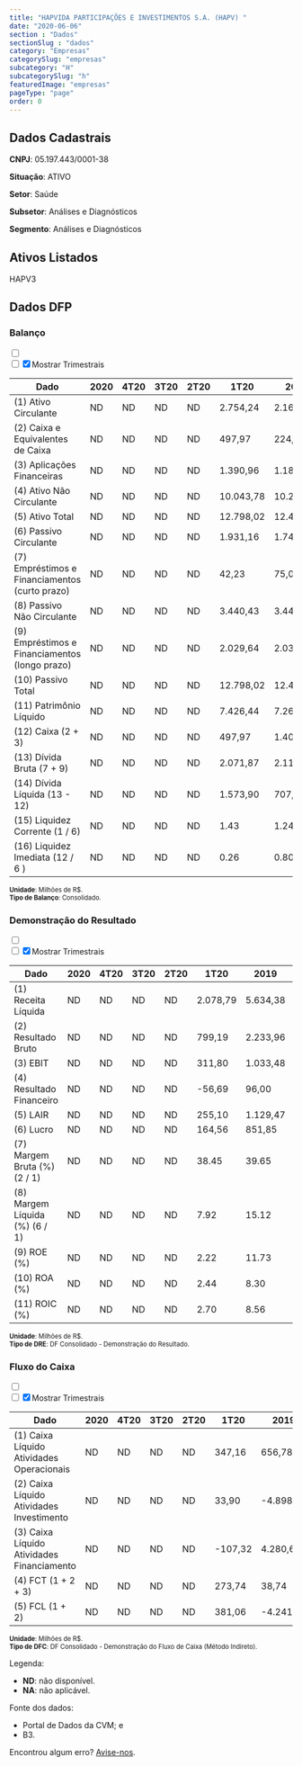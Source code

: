 ```yaml
---  
title: "HAPVIDA PARTICIPAÇÕES E INVESTIMENTOS S.A. (HAPV) "  
date: "2020-06-06"  
section : "Dados"  
sectionSlug : "dados"  
category: "Empresas"  
categorySlug: "empresas"  
subcategory: "H"  
subcategorySlug: "h"  
featuredImage: "empresas"  
pageType: "page"  
order: 0  
---
```



## Dados Cadastrais


**CNPJ**: 05.197.443/0001-38

**Situação**: ATIVO

**Setor**: Saúde

**Subsetor**: Análises e Diagnósticos

**Segmento**: Análises e Diagnósticos


## Ativos Listados


HAPV3 


## Dados DFP

### Balanço
  
<input type='checkbox' class='toggleCommand' id='toggleBalanco' name='toggleBalanco'>  
<div class='filter-group-balanco'>  
<div class='check_button_balanco'>  
<label for='toggleBalanco'>  
<input type='checkbox' data-filter-col='trimBalanco'><input type='checkbox' data-filter-col='trimBalanco' checked><span>Mostrar Trimestrais</span>  
</label>  
</div>  
</div>  
<div class='overflow balancoTableWrapper'>  
<table class='balancoTable'>  
<thead>  
<tr>  
<th class='dataHeader fixedLeftColumn'>Dado</th>  
<th>2020</th>  
<th class='trimHeader' data-col='trimBalanco'>4T20</th>  
<th class='trimHeader' data-col='trimBalanco'>3T20</th>  
<th class='trimHeader' data-col='trimBalanco'>2T20</th>  
<th class='trimHeader' data-col='trimBalanco'>1T20</th>  
<th>2019</th>  
<th class='trimHeader' data-col='trimBalanco'>4T19</th>  
<th class='trimHeader' data-col='trimBalanco'>3T19</th>  
<th class='trimHeader' data-col='trimBalanco'>2T19</th>  
<th class='trimHeader' data-col='trimBalanco'>1T19</th>  
<th>2018</th>  
<th class='trimHeader' data-col='trimBalanco'>4T18</th>  
<th class='trimHeader' data-col='trimBalanco'>3T18</th>  
<th class='trimHeader' data-col='trimBalanco'>2T18</th>  
<th class='trimHeader' data-col='trimBalanco'>1T18</th>  
<th>2017</th>  
<th class='trimHeader' data-col='trimBalanco'>4T17</th>  
<th class='trimHeader' data-col='trimBalanco'>3T17</th>  
<th class='trimHeader' data-col='trimBalanco'>2T17</th>  
<th class='trimHeader' data-col='trimBalanco'>1T17</th>  
</tr>  
</thead>  
<tbody>  
<tr class='trContaAtivo'>  
<td class='leftAlignCell rowDescription fixedLeftColumn'>(1) Ativo Circulante</td>  
<td>ND</td>  
<td data-col='trimBalanco' class='trimData'>ND</td>  
<td data-col='trimBalanco' class='trimData'>ND</td>  
<td data-col='trimBalanco' class='trimData'>ND</td>  
<td data-col='trimBalanco' class='trimData'>2.754,24</td>  
<td>2.161,30</td>  
<td data-col='trimBalanco' class='trimData'>2.161,30</td>  
<td data-col='trimBalanco' class='trimData'>1.934,21</td>  
<td data-col='trimBalanco' class='trimData'>1.926,26</td>  
<td data-col='trimBalanco' class='trimData'>1.227,31</td>  
<td>1.275,95</td>  
<td data-col='trimBalanco' class='trimData'>1.275,95</td>  
<td data-col='trimBalanco' class='trimData'>1.385,73</td>  
<td data-col='trimBalanco' class='trimData'>1.412,88</td>  
<td data-col='trimBalanco' class='trimData'>1.493,48</td>  
<td>1.238,98</td>  
<td data-col='trimBalanco' class='trimData'>1.238,98</td>  
<td data-col='trimBalanco' class='trimData'>1.517,78</td>  
<td data-col='trimBalanco' class='trimData'>1.517,78</td>  
<td data-col='trimBalanco' class='trimData'>1.517,78</td>  
</tr>  
<tr class='trContaAtivo'>  
<td class='leftAlignCell rowDescription fixedLeftColumn'>(2) Caixa e Equivalentes de Caixa</td>  
<td>ND</td>  
<td data-col='trimBalanco' class='trimData'>ND</td>  
<td data-col='trimBalanco' class='trimData'>ND</td>  
<td data-col='trimBalanco' class='trimData'>ND</td>  
<td data-col='trimBalanco' class='trimData'>497,97</td>  
<td>224,23</td>  
<td data-col='trimBalanco' class='trimData'>224,23</td>  
<td data-col='trimBalanco' class='trimData'>169,62</td>  
<td data-col='trimBalanco' class='trimData'>142,95</td>  
<td data-col='trimBalanco' class='trimData'>143,03</td>  
<td>185,48</td>  
<td data-col='trimBalanco' class='trimData'>185,48</td>  
<td data-col='trimBalanco' class='trimData'>89,15</td>  
<td data-col='trimBalanco' class='trimData'>113,05</td>  
<td data-col='trimBalanco' class='trimData'>347,75</td>  
<td>104,21</td>  
<td data-col='trimBalanco' class='trimData'>104,21</td>  
<td data-col='trimBalanco' class='trimData'>104,21</td>  
<td data-col='trimBalanco' class='trimData'>104,21</td>  
<td data-col='trimBalanco' class='trimData'>104,21</td>  
</tr>  
<tr class='trContaAtivo'>  
<td class='leftAlignCell rowDescription fixedLeftColumn'>(3) Aplicações Financeiras</td>  
<td>ND</td>  
<td data-col='trimBalanco' class='trimData'>ND</td>  
<td data-col='trimBalanco' class='trimData'>ND</td>  
<td data-col='trimBalanco' class='trimData'>ND</td>  
<td data-col='trimBalanco' class='trimData'>1.390,96</td>  
<td>1.180,42</td>  
<td data-col='trimBalanco' class='trimData'>1.180,42</td>  
<td data-col='trimBalanco' class='trimData'>1.151,59</td>  
<td data-col='trimBalanco' class='trimData'>1.093,97</td>  
<td data-col='trimBalanco' class='trimData'>639,82</td>  
<td>702,36</td>  
<td data-col='trimBalanco' class='trimData'>702,36</td>  
<td data-col='trimBalanco' class='trimData'>619,96</td>  
<td data-col='trimBalanco' class='trimData'>671,93</td>  
<td data-col='trimBalanco' class='trimData'>572,82</td>  
<td>802,81</td>  
<td data-col='trimBalanco' class='trimData'>802,81</td>  
<td data-col='trimBalanco' class='trimData'>802,81</td>  
<td data-col='trimBalanco' class='trimData'>802,81</td>  
<td data-col='trimBalanco' class='trimData'>802,81</td>  
</tr>  
<tr class='trContaAtivo'>  
<td class='leftAlignCell rowDescription fixedLeftColumn'>(4) Ativo Não Circulante</td>  
<td>ND</td>  
<td data-col='trimBalanco' class='trimData'>ND</td>  
<td data-col='trimBalanco' class='trimData'>ND</td>  
<td data-col='trimBalanco' class='trimData'>ND</td>  
<td data-col='trimBalanco' class='trimData'>10.043,78</td>  
<td>10.292,38</td>  
<td data-col='trimBalanco' class='trimData'>10.292,38</td>  
<td data-col='trimBalanco' class='trimData'>8.961,89</td>  
<td data-col='trimBalanco' class='trimData'>4.161,68</td>  
<td data-col='trimBalanco' class='trimData'>4.751,44</td>  
<td>3.600,72</td>  
<td data-col='trimBalanco' class='trimData'>3.600,72</td>  
<td data-col='trimBalanco' class='trimData'>3.539,48</td>  
<td data-col='trimBalanco' class='trimData'>3.620,38</td>  
<td data-col='trimBalanco' class='trimData'>1.200,58</td>  
<td>1.097,17</td>  
<td data-col='trimBalanco' class='trimData'>1.097,17</td>  
<td data-col='trimBalanco' class='trimData'>1.097,17</td>  
<td data-col='trimBalanco' class='trimData'>1.097,17</td>  
<td data-col='trimBalanco' class='trimData'>1.097,17</td>  
</tr>  
<tr class='trContaAtivo'>  
<td class='leftAlignCell rowDescription fixedLeftColumn'>(5) Ativo Total</td>  
<td>ND</td>  
<td data-col='trimBalanco' class='trimData'>ND</td>  
<td data-col='trimBalanco' class='trimData'>ND</td>  
<td data-col='trimBalanco' class='trimData'>ND</td>  
<td data-col='trimBalanco' class='trimData'>12.798,02</td>  
<td>12.453,69</td>  
<td data-col='trimBalanco' class='trimData'>12.453,69</td>  
<td data-col='trimBalanco' class='trimData'>10.896,09</td>  
<td data-col='trimBalanco' class='trimData'>6.087,94</td>  
<td data-col='trimBalanco' class='trimData'>5.978,75</td>  
<td>4.876,67</td>  
<td data-col='trimBalanco' class='trimData'>4.876,67</td>  
<td data-col='trimBalanco' class='trimData'>4.925,21</td>  
<td data-col='trimBalanco' class='trimData'>5.033,26</td>  
<td data-col='trimBalanco' class='trimData'>2.694,05</td>  
<td>2.336,15</td>  
<td data-col='trimBalanco' class='trimData'>2.336,15</td>  
<td data-col='trimBalanco' class='trimData'>2.614,95</td>  
<td data-col='trimBalanco' class='trimData'>2.614,95</td>  
<td data-col='trimBalanco' class='trimData'>2.614,95</td>  
</tr>  
<tr class='trContaPassivo'>  
<td class='leftAlignCell rowDescription fixedLeftColumn'>(6) Passivo Circulante</td>  
<td>ND</td>  
<td data-col='trimBalanco' class='trimData'>ND</td>  
<td data-col='trimBalanco' class='trimData'>ND</td>  
<td data-col='trimBalanco' class='trimData'>ND</td>  
<td data-col='trimBalanco' class='trimData'>1.931,16</td>  
<td>1.745,42</td>  
<td data-col='trimBalanco' class='trimData'>1.745,42</td>  
<td data-col='trimBalanco' class='trimData'>1.039,20</td>  
<td data-col='trimBalanco' class='trimData'>1.024,58</td>  
<td data-col='trimBalanco' class='trimData'>1.088,83</td>  
<td>987,50</td>  
<td data-col='trimBalanco' class='trimData'>987,50</td>  
<td data-col='trimBalanco' class='trimData'>1.050,11</td>  
<td data-col='trimBalanco' class='trimData'>1.359,95</td>  
<td data-col='trimBalanco' class='trimData'>1.695,14</td>  
<td>1.540,00</td>  
<td data-col='trimBalanco' class='trimData'>1.540,00</td>  
<td data-col='trimBalanco' class='trimData'>1.818,79</td>  
<td data-col='trimBalanco' class='trimData'>1.818,79</td>  
<td data-col='trimBalanco' class='trimData'>1.818,79</td>  
</tr>  
<tr class='trContaPassivo'>  
<td class='leftAlignCell rowDescription fixedLeftColumn'>(7) Empréstimos e Financiamentos (curto prazo)</td>  
<td>ND</td>  
<td data-col='trimBalanco' class='trimData'>ND</td>  
<td data-col='trimBalanco' class='trimData'>ND</td>  
<td data-col='trimBalanco' class='trimData'>ND</td>  
<td data-col='trimBalanco' class='trimData'>42,23</td>  
<td>75,04</td>  
<td data-col='trimBalanco' class='trimData'>75,04</td>  
<td data-col='trimBalanco' class='trimData'>21,01</td>  
<td data-col='trimBalanco' class='trimData'>0,00</td>  
<td data-col='trimBalanco' class='trimData'>0,00</td>  
<td>0,00</td>  
<td data-col='trimBalanco' class='trimData'>0,00</td>  
<td data-col='trimBalanco' class='trimData'>4,11</td>  
<td data-col='trimBalanco' class='trimData'>6,10</td>  
<td data-col='trimBalanco' class='trimData'>0,00</td>  
<td>0,00</td>  
<td data-col='trimBalanco' class='trimData'>0,00</td>  
<td data-col='trimBalanco' class='trimData'>0,00</td>  
<td data-col='trimBalanco' class='trimData'>0,00</td>  
<td data-col='trimBalanco' class='trimData'>0,00</td>  
</tr>  
<tr class='trContaPassivo'>  
<td class='leftAlignCell rowDescription fixedLeftColumn'>(8) Passivo Não Circulante</td>  
<td>ND</td>  
<td data-col='trimBalanco' class='trimData'>ND</td>  
<td data-col='trimBalanco' class='trimData'>ND</td>  
<td data-col='trimBalanco' class='trimData'>ND</td>  
<td data-col='trimBalanco' class='trimData'>3.440,43</td>  
<td>3.446,38</td>  
<td data-col='trimBalanco' class='trimData'>3.446,38</td>  
<td data-col='trimBalanco' class='trimData'>3.149,36</td>  
<td data-col='trimBalanco' class='trimData'>1.134,18</td>  
<td data-col='trimBalanco' class='trimData'>1.069,67</td>  
<td>283,32</td>  
<td data-col='trimBalanco' class='trimData'>283,32</td>  
<td data-col='trimBalanco' class='trimData'>319,25</td>  
<td data-col='trimBalanco' class='trimData'>307,89</td>  
<td data-col='trimBalanco' class='trimData'>313,25</td>  
<td>324,15</td>  
<td data-col='trimBalanco' class='trimData'>324,15</td>  
<td data-col='trimBalanco' class='trimData'>324,15</td>  
<td data-col='trimBalanco' class='trimData'>324,15</td>  
<td data-col='trimBalanco' class='trimData'>324,15</td>  
</tr>  
<tr class='trContaPassivo'>  
<td class='leftAlignCell rowDescription fixedLeftColumn'>(9) Empréstimos e Financiamentos (longo prazo)</td>  
<td>ND</td>  
<td data-col='trimBalanco' class='trimData'>ND</td>  
<td data-col='trimBalanco' class='trimData'>ND</td>  
<td data-col='trimBalanco' class='trimData'>ND</td>  
<td data-col='trimBalanco' class='trimData'>2.029,64</td>  
<td>2.036,95</td>  
<td data-col='trimBalanco' class='trimData'>2.036,95</td>  
<td data-col='trimBalanco' class='trimData'>1.996,74</td>  
<td data-col='trimBalanco' class='trimData'>0,00</td>  
<td data-col='trimBalanco' class='trimData'>0,00</td>  
<td>0,00</td>  
<td data-col='trimBalanco' class='trimData'>0,00</td>  
<td data-col='trimBalanco' class='trimData'>0,00</td>  
<td data-col='trimBalanco' class='trimData'>0,00</td>  
<td data-col='trimBalanco' class='trimData'>0,00</td>  
<td>0,00</td>  
<td data-col='trimBalanco' class='trimData'>0,00</td>  
<td data-col='trimBalanco' class='trimData'>0,00</td>  
<td data-col='trimBalanco' class='trimData'>0,00</td>  
<td data-col='trimBalanco' class='trimData'>0,00</td>  
</tr>  
<tr class='trContaPassivo'>  
<td class='leftAlignCell rowDescription fixedLeftColumn'>(10) Passivo Total</td>  
<td>ND</td>  
<td data-col='trimBalanco' class='trimData'>ND</td>  
<td data-col='trimBalanco' class='trimData'>ND</td>  
<td data-col='trimBalanco' class='trimData'>ND</td>  
<td data-col='trimBalanco' class='trimData'>12.798,02</td>  
<td>12.453,69</td>  
<td data-col='trimBalanco' class='trimData'>12.453,69</td>  
<td data-col='trimBalanco' class='trimData'>10.896,09</td>  
<td data-col='trimBalanco' class='trimData'>6.087,94</td>  
<td data-col='trimBalanco' class='trimData'>5.978,75</td>  
<td>4.876,67</td>  
<td data-col='trimBalanco' class='trimData'>4.876,67</td>  
<td data-col='trimBalanco' class='trimData'>4.925,21</td>  
<td data-col='trimBalanco' class='trimData'>5.033,26</td>  
<td data-col='trimBalanco' class='trimData'>2.694,05</td>  
<td>2.336,15</td>  
<td data-col='trimBalanco' class='trimData'>2.336,15</td>  
<td data-col='trimBalanco' class='trimData'>2.614,95</td>  
<td data-col='trimBalanco' class='trimData'>2.614,95</td>  
<td data-col='trimBalanco' class='trimData'>2.614,95</td>  
</tr>  
<tr class='trContaPassivo'>  
<td class='leftAlignCell rowDescription fixedLeftColumn'>(11) Patrimônio Líquido</td>  
<td>ND</td>  
<td data-col='trimBalanco' class='trimData'>ND</td>  
<td data-col='trimBalanco' class='trimData'>ND</td>  
<td data-col='trimBalanco' class='trimData'>ND</td>  
<td data-col='trimBalanco' class='trimData'>7.426,44</td>  
<td>7.261,89</td>  
<td data-col='trimBalanco' class='trimData'>7.261,89</td>  
<td data-col='trimBalanco' class='trimData'>6.707,53</td>  
<td data-col='trimBalanco' class='trimData'>3.929,18</td>  
<td data-col='trimBalanco' class='trimData'>3.820,25</td>  
<td>3.605,86</td>  
<td data-col='trimBalanco' class='trimData'>3.605,86</td>  
<td data-col='trimBalanco' class='trimData'>3.555,85</td>  
<td data-col='trimBalanco' class='trimData'>3.365,42</td>  
<td data-col='trimBalanco' class='trimData'>685,65</td>  
<td>472,00</td>  
<td data-col='trimBalanco' class='trimData'>472,00</td>  
<td data-col='trimBalanco' class='trimData'>472,00</td>  
<td data-col='trimBalanco' class='trimData'>472,00</td>  
<td data-col='trimBalanco' class='trimData'>472,00</td>  
</tr>  
<tr>  
<td class='leftAlignCell rowDescription fixedLeftColumn'>(12) Caixa (2 + 3)</td>  
<td>ND</td>  
<td data-col='trimBalanco' class='trimData'>ND</td>  
<td data-col='trimBalanco' class='trimData'>ND</td>  
<td data-col='trimBalanco' class='trimData'>ND</td>  
<td class='positiveNumber trimData' data-col='trimBalanco'>497,97</td>  
<td class='positiveNumber'>1.404,65</td>  
<td class='positiveNumber trimData' data-col='trimBalanco'>224,23</td>  
<td class='positiveNumber trimData' data-col='trimBalanco'>169,62</td>  
<td class='positiveNumber trimData' data-col='trimBalanco'>142,95</td>  
<td class='positiveNumber trimData' data-col='trimBalanco'>143,03</td>  
<td class='positiveNumber'>887,85</td>  
<td class='positiveNumber trimData' data-col='trimBalanco'>185,48</td>  
<td class='positiveNumber trimData' data-col='trimBalanco'>89,15</td>  
<td class='positiveNumber trimData' data-col='trimBalanco'>113,05</td>  
<td class='positiveNumber trimData' data-col='trimBalanco'>347,75</td>  
<td class='positiveNumber'>907,02</td>  
<td class='positiveNumber trimData' data-col='trimBalanco'>104,21</td>  
<td class='positiveNumber trimData' data-col='trimBalanco'>104,21</td>  
<td class='positiveNumber trimData' data-col='trimBalanco'>104,21</td>  
<td class='positiveNumber trimData' data-col='trimBalanco'>104,21</td>  
</tr>  
<tr class='trDividaBruta'>  
<td class='leftAlignCell rowDescription fixedLeftColumn'>(13) Dívida Bruta (7 + 9)</td>  
<td>ND</td>  
<td data-col='trimBalanco' class='trimData'>ND</td>  
<td data-col='trimBalanco' class='trimData'>ND</td>  
<td data-col='trimBalanco' class='trimData'>ND</td>  
<td class='negativeNumber trimData' data-col='trimBalanco'>2.071,87</td>  
<td class='negativeNumber'>2.111,99</td>  
<td class='negativeNumber trimData' data-col='trimBalanco'>2.111,99</td>  
<td class='negativeNumber trimData' data-col='trimBalanco'>2.017,75</td>  
<td class='positiveNumber trimData' data-col='trimBalanco'>0,00</td>  
<td class='positiveNumber trimData' data-col='trimBalanco'>0,00</td>  
<td class='positiveNumber'>0,00</td>  
<td class='positiveNumber trimData' data-col='trimBalanco'>0,00</td>  
<td class='negativeNumber trimData' data-col='trimBalanco'>4,11</td>  
<td class='negativeNumber trimData' data-col='trimBalanco'>6,10</td>  
<td class='positiveNumber trimData' data-col='trimBalanco'>0,00</td>  
<td class='positiveNumber'>0,00</td>  
<td class='positiveNumber trimData' data-col='trimBalanco'>0,00</td>  
<td class='positiveNumber trimData' data-col='trimBalanco'>0,00</td>  
<td class='positiveNumber trimData' data-col='trimBalanco'>0,00</td>  
<td class='positiveNumber trimData' data-col='trimBalanco'>0,00</td>  
</tr>  
<tr>  
<td class='leftAlignCell rowDescription fixedLeftColumn'>(14) Dívida Líquida  (13 - 12)</td>  
<td>ND</td>  
<td data-col='trimBalanco' class='trimData'>ND</td>  
<td data-col='trimBalanco' class='trimData'>ND</td>  
<td data-col='trimBalanco' class='trimData'>ND</td>  
<td class='negativeNumber trimData' data-col='trimBalanco'>1.573,90</td>  
<td class='negativeNumber'>707,35</td>  
<td class='negativeNumber trimData' data-col='trimBalanco'>1.887,76</td>  
<td class='negativeNumber trimData' data-col='trimBalanco'>1.848,13</td>  
<td class='positiveNumber trimData' data-col='trimBalanco'>-142,95</td>  
<td class='positiveNumber trimData' data-col='trimBalanco'>-143,03</td>  
<td class='positiveNumber'>-887,85</td>  
<td class='positiveNumber trimData' data-col='trimBalanco'>-185,48</td>  
<td class='positiveNumber trimData' data-col='trimBalanco'>-85,04</td>  
<td class='positiveNumber trimData' data-col='trimBalanco'>-106,95</td>  
<td class='positiveNumber trimData' data-col='trimBalanco'>-347,75</td>  
<td class='positiveNumber'>-907,02</td>  
<td class='positiveNumber trimData' data-col='trimBalanco'>-104,21</td>  
<td class='positiveNumber trimData' data-col='trimBalanco'>-104,21</td>  
<td class='positiveNumber trimData' data-col='trimBalanco'>-104,21</td>  
<td class='positiveNumber trimData' data-col='trimBalanco'>-104,21</td>  
</tr>  
<tr>  
<td class='leftAlignCell rowDescription fixedLeftColumn'>(15) Liquidez Corrente (1 / 6)</td>  
<td>ND</td>  
<td data-col='trimBalanco' class='trimData'>ND</td>  
<td data-col='trimBalanco' class='trimData'>ND</td>  
<td data-col='trimBalanco' class='trimData'>ND</td>  
<td data-col='trimBalanco' class='trimData'>1.43</td>  
<td>1.24</td>  
<td data-col='trimBalanco' class='trimData'>1.24</td>  
<td data-col='trimBalanco' class='trimData'>1.86</td>  
<td data-col='trimBalanco' class='trimData'>1.88</td>  
<td data-col='trimBalanco' class='trimData'>1.13</td>  
<td>1.29</td>  
<td data-col='trimBalanco' class='trimData'>1.29</td>  
<td data-col='trimBalanco' class='trimData'>1.32</td>  
<td data-col='trimBalanco' class='trimData'>1.04</td>  
<td data-col='trimBalanco' class='trimData'>0.88</td>  
<td>0.80</td>  
<td data-col='trimBalanco' class='trimData'>0.80</td>  
<td data-col='trimBalanco' class='trimData'>0.83</td>  
<td data-col='trimBalanco' class='trimData'>0.83</td>  
<td data-col='trimBalanco' class='trimData'>0.83</td>  
</tr>  
<tr>  
<td class='leftAlignCell rowDescription fixedLeftColumn'>(16) Liquidez Imediata  (12 / 6 )</td>  
<td>ND</td>  
<td data-col='trimBalanco' class='trimData'>ND</td>  
<td data-col='trimBalanco' class='trimData'>ND</td>  
<td data-col='trimBalanco' class='trimData'>ND</td>  
<td data-col='trimBalanco' class='trimData'>0.26</td>  
<td>0.80</td>  
<td data-col='trimBalanco' class='trimData'>0.13</td>  
<td data-col='trimBalanco' class='trimData'>0.16</td>  
<td data-col='trimBalanco' class='trimData'>0.14</td>  
<td data-col='trimBalanco' class='trimData'>0.13</td>  
<td>0.90</td>  
<td data-col='trimBalanco' class='trimData'>0.19</td>  
<td data-col='trimBalanco' class='trimData'>0.08</td>  
<td data-col='trimBalanco' class='trimData'>0.08</td>  
<td data-col='trimBalanco' class='trimData'>0.21</td>  
<td>0.59</td>  
<td data-col='trimBalanco' class='trimData'>0.07</td>  
<td data-col='trimBalanco' class='trimData'>0.06</td>  
<td data-col='trimBalanco' class='trimData'>0.06</td>  
<td data-col='trimBalanco' class='trimData'>0.06</td>  
</tr>  
</tbody>  
</table>  
</div>  
<p style='font-size:0.7rem; margin:0px;'><strong>Unidade</strong>: Milhões de R$.</p>  
<p style='font-size:0.7rem; margin:0px;'><strong>Tipo de Balanço</strong>: Consolidado.</p>


### Demonstração do Resultado
  
<input type='checkbox' class='toggleCommand' id='toggleDRE' name='toggleDRE'>  
<div class='filter-group-dre'>  
<div class='check_button_dre'>  
<label for='toggleDRE'>  
<input type='checkbox' data-filter-col='trimDRE'><input type='checkbox' data-filter-col='trimDRE' checked><span>Mostrar Trimestrais</span>  
</label>  
</div>  
</div>  
<div class='overflow balancoTableWrapper'>  
<table class='balancoTable'>  
<thead>  
<tr>  
<th class='dataHeader fixedLeftColumn'>Dado</th>  
<th>2020</th>  
<th class='trimHeader' data-col='trimDRE'>4T20</th>  
<th class='trimHeader' data-col='trimDRE'>3T20</th>  
<th class='trimHeader' data-col='trimDRE'>2T20</th>  
<th class='trimHeader' data-col='trimDRE'>1T20</th>  
<th>2019</th>  
<th class='trimHeader' data-col='trimDRE'>4T19</th>  
<th class='trimHeader' data-col='trimDRE'>3T19</th>  
<th class='trimHeader' data-col='trimDRE'>2T19</th>  
<th class='trimHeader' data-col='trimDRE'>1T19</th>  
<th>2018</th>  
<th class='trimHeader' data-col='trimDRE'>4T18</th>  
<th class='trimHeader' data-col='trimDRE'>3T18</th>  
<th class='trimHeader' data-col='trimDRE'>2T18</th>  
<th class='trimHeader' data-col='trimDRE'>1T18</th>  
<th>2017</th>  
<th class='trimHeader' data-col='trimDRE'>4T17</th>  
<th class='trimHeader' data-col='trimDRE'>3T17</th>  
<th class='trimHeader' data-col='trimDRE'>2T17</th>  
<th class='trimHeader' data-col='trimDRE'>1T17</th>  
<th>2016</th>  
<th class='trimHeader' data-col='trimDRE'>4T16</th>  
<th class='trimHeader' data-col='trimDRE'>3T16</th>  
<th class='trimHeader' data-col='trimDRE'>2T16</th>  
<th class='trimHeader' data-col='trimDRE'>1T16</th>  
</tr>  
</thead>  
<tbody>  
<tr class='trDRE'>  
<td class='leftAlignCell rowDescription fixedLeftColumn'>(1) Receita Líquida</td>  
<td>ND</td>  
<td data-col='trimDRE' class='trimData'>ND</td>  
<td data-col='trimDRE' class='trimData'>ND</td>  
<td data-col='trimDRE' class='trimData'>ND</td>  
<td data-col='trimDRE' class='trimData' >2.078,79</td>  
<td>5.634,38</td>  
<td data-col='trimDRE' class='trimData' >1.785,36</td>  
<td data-col='trimDRE' class='trimData' >1.315,77</td>  
<td data-col='trimDRE' class='trimData' >1.276,26</td>  
<td data-col='trimDRE' class='trimData' >1.257,00</td>  
<td>4.575,90</td>  
<td data-col='trimDRE' class='trimData' >1.211,34</td>  
<td data-col='trimDRE' class='trimData' >1.163,73</td>  
<td data-col='trimDRE' class='trimData' >1.110,95</td>  
<td data-col='trimDRE' class='trimData' >1.089,87</td>  
<td>3.847,98</td>  
<td data-col='trimDRE' class='trimData' >1.043,78</td>  
<td data-col='trimDRE' class='trimData' >989,69</td>  
<td data-col='trimDRE' class='trimData' >926,73</td>  
<td data-col='trimDRE' class='trimData' >887,77</td>  
<td>3.036,45</td>  
<td data-col='trimDRE' class='trimData' >3.036,45</td>  
<td data-col='trimDRE' class='trimData'>ND</td>  
<td data-col='trimDRE' class='trimData'>ND</td>  
<td data-col='trimDRE' class='trimData'>ND</td>  
</tr>  
<tr class='trDRE'>  
<td class='leftAlignCell rowDescription fixedLeftColumn'>(2) Resultado Bruto</td>  
<td>ND</td>  
<td data-col='trimDRE' class='trimData'>ND</td>  
<td data-col='trimDRE' class='trimData'>ND</td>  
<td data-col='trimDRE' class='trimData'>ND</td>  
<td data-col='trimDRE' class='trimData positiveNumberGreen' >799,19</td>  
<td class='positiveNumberGreen'>2.233,96</td>  
<td data-col='trimDRE' class='trimData positiveNumberGreen' >681,28</td>  
<td data-col='trimDRE' class='trimData positiveNumberGreen' >497,19</td>  
<td data-col='trimDRE' class='trimData positiveNumberGreen' >524,90</td>  
<td data-col='trimDRE' class='trimData positiveNumberGreen' >530,59</td>  
<td class='positiveNumberGreen'>1.821,24</td>  
<td data-col='trimDRE' class='trimData positiveNumberGreen' >467,16</td>  
<td data-col='trimDRE' class='trimData positiveNumberGreen' >435,25</td>  
<td data-col='trimDRE' class='trimData positiveNumberGreen' >426,95</td>  
<td data-col='trimDRE' class='trimData positiveNumberGreen' >491,88</td>  
<td class='positiveNumberGreen'>1.586,04</td>  
<td data-col='trimDRE' class='trimData positiveNumberGreen' >433,94</td>  
<td data-col='trimDRE' class='trimData positiveNumberGreen' >398,04</td>  
<td data-col='trimDRE' class='trimData positiveNumberGreen' >372,00</td>  
<td data-col='trimDRE' class='trimData positiveNumberGreen' >382,06</td>  
<td class='positiveNumberGreen'>1.173,22</td>  
<td data-col='trimDRE' class='trimData positiveNumberGreen' >1.173,22</td>  
<td data-col='trimDRE' class='trimData'>ND</td>  
<td data-col='trimDRE' class='trimData'>ND</td>  
<td data-col='trimDRE' class='trimData'>ND</td>  
</tr>  
<tr class='trDRE'>  
<td class='leftAlignCell rowDescription fixedLeftColumn'>(3) EBIT</td>  
<td>ND</td>  
<td data-col='trimDRE' class='trimData'>ND</td>  
<td data-col='trimDRE' class='trimData'>ND</td>  
<td data-col='trimDRE' class='trimData'>ND</td>  
<td data-col='trimDRE' class='trimData positiveNumberGreen' >311,80</td>  
<td class='positiveNumberGreen'>1.033,48</td>  
<td data-col='trimDRE' class='trimData positiveNumberGreen' >265,04</td>  
<td data-col='trimDRE' class='trimData positiveNumberGreen' >231,71</td>  
<td data-col='trimDRE' class='trimData positiveNumberGreen' >264,70</td>  
<td data-col='trimDRE' class='trimData positiveNumberGreen' >272,03</td>  
<td class='positiveNumberGreen'>870,51</td>  
<td data-col='trimDRE' class='trimData positiveNumberGreen' >219,20</td>  
<td data-col='trimDRE' class='trimData positiveNumberGreen' >179,10</td>  
<td data-col='trimDRE' class='trimData positiveNumberGreen' >198,73</td>  
<td data-col='trimDRE' class='trimData positiveNumberGreen' >273,49</td>  
<td class='positiveNumberGreen'>783,45</td>  
<td data-col='trimDRE' class='trimData positiveNumberGreen' >220,31</td>  
<td data-col='trimDRE' class='trimData positiveNumberGreen' >179,73</td>  
<td data-col='trimDRE' class='trimData positiveNumberGreen' >191,97</td>  
<td data-col='trimDRE' class='trimData positiveNumberGreen' >191,45</td>  
<td class='positiveNumberGreen'>469,88</td>  
<td data-col='trimDRE' class='trimData positiveNumberGreen' >469,88</td>  
<td data-col='trimDRE' class='trimData'>ND</td>  
<td data-col='trimDRE' class='trimData'>ND</td>  
<td data-col='trimDRE' class='trimData'>ND</td>  
</tr>  
<tr class='trDRE'>  
<td class='leftAlignCell rowDescription fixedLeftColumn'>(4) Resultado Financeiro</td>  
<td>ND</td>  
<td data-col='trimDRE' class='trimData'>ND</td>  
<td data-col='trimDRE' class='trimData'>ND</td>  
<td data-col='trimDRE' class='trimData'>ND</td>  
<td data-col='trimDRE' class='trimData negativeNumber' >-56,69</td>  
<td class='positiveNumberGreen'>96,00</td>  
<td data-col='trimDRE' class='trimData negativeNumber' >-30,27</td>  
<td data-col='trimDRE' class='trimData positiveNumberGreen' >50,57</td>  
<td data-col='trimDRE' class='trimData positiveNumberGreen' >40,62</td>  
<td data-col='trimDRE' class='trimData positiveNumberGreen' >35,07</td>  
<td class='positiveNumberGreen'>171,82</td>  
<td data-col='trimDRE' class='trimData positiveNumberGreen' >53,73</td>  
<td data-col='trimDRE' class='trimData positiveNumberGreen' >59,07</td>  
<td data-col='trimDRE' class='trimData positiveNumberGreen' >37,26</td>  
<td data-col='trimDRE' class='trimData positiveNumberGreen' >21,77</td>  
<td class='positiveNumberGreen'>111,54</td>  
<td data-col='trimDRE' class='trimData positiveNumberGreen' >23,78</td>  
<td data-col='trimDRE' class='trimData positiveNumberGreen' >25,00</td>  
<td data-col='trimDRE' class='trimData positiveNumberGreen' >29,81</td>  
<td data-col='trimDRE' class='trimData positiveNumberGreen' >32,95</td>  
<td class='positiveNumberGreen'>115,54</td>  
<td data-col='trimDRE' class='trimData positiveNumberGreen' >115,54</td>  
<td data-col='trimDRE' class='trimData'>ND</td>  
<td data-col='trimDRE' class='trimData'>ND</td>  
<td data-col='trimDRE' class='trimData'>ND</td>  
</tr>  
<tr class='trDRE'>  
<td class='leftAlignCell rowDescription fixedLeftColumn'>(5) LAIR</td>  
<td>ND</td>  
<td data-col='trimDRE' class='trimData'>ND</td>  
<td data-col='trimDRE' class='trimData'>ND</td>  
<td data-col='trimDRE' class='trimData'>ND</td>  
<td data-col='trimDRE' class='trimData positiveNumberGreen' >255,10</td>  
<td class='positiveNumberGreen'>1.129,47</td>  
<td data-col='trimDRE' class='trimData positiveNumberGreen' >234,77</td>  
<td data-col='trimDRE' class='trimData positiveNumberGreen' >282,28</td>  
<td data-col='trimDRE' class='trimData positiveNumberGreen' >305,32</td>  
<td data-col='trimDRE' class='trimData positiveNumberGreen' >307,10</td>  
<td class='positiveNumberGreen'>1.042,34</td>  
<td data-col='trimDRE' class='trimData positiveNumberGreen' >272,93</td>  
<td data-col='trimDRE' class='trimData positiveNumberGreen' >238,16</td>  
<td data-col='trimDRE' class='trimData positiveNumberGreen' >235,99</td>  
<td data-col='trimDRE' class='trimData positiveNumberGreen' >295,26</td>  
<td class='positiveNumberGreen'>895,00</td>  
<td data-col='trimDRE' class='trimData positiveNumberGreen' >244,09</td>  
<td data-col='trimDRE' class='trimData positiveNumberGreen' >204,73</td>  
<td data-col='trimDRE' class='trimData positiveNumberGreen' >221,77</td>  
<td data-col='trimDRE' class='trimData positiveNumberGreen' >224,40</td>  
<td class='positiveNumberGreen'>585,42</td>  
<td data-col='trimDRE' class='trimData positiveNumberGreen' >585,42</td>  
<td data-col='trimDRE' class='trimData'>ND</td>  
<td data-col='trimDRE' class='trimData'>ND</td>  
<td data-col='trimDRE' class='trimData'>ND</td>  
</tr>  
<tr class='trDRE'>  
<td class='leftAlignCell rowDescription fixedLeftColumn'>(6) Lucro</td>  
<td>ND</td>  
<td data-col='trimDRE' class='trimData'>ND</td>  
<td data-col='trimDRE' class='trimData'>ND</td>  
<td data-col='trimDRE' class='trimData'>ND</td>  
<td data-col='trimDRE' class='trimData positiveNumberGreen' >164,56</td>  
<td class='positiveNumberGreen'>851,85</td>  
<td data-col='trimDRE' class='trimData positiveNumberGreen' >210,61</td>  
<td data-col='trimDRE' class='trimData positiveNumberGreen' >212,44</td>  
<td data-col='trimDRE' class='trimData positiveNumberGreen' >223,41</td>  
<td data-col='trimDRE' class='trimData positiveNumberGreen' >205,39</td>  
<td class='positiveNumberGreen'>788,33</td>  
<td data-col='trimDRE' class='trimData positiveNumberGreen' >234,05</td>  
<td data-col='trimDRE' class='trimData positiveNumberGreen' >190,18</td>  
<td data-col='trimDRE' class='trimData positiveNumberGreen' >150,03</td>  
<td data-col='trimDRE' class='trimData positiveNumberGreen' >214,07</td>  
<td class='positiveNumberGreen'>650,60</td>  
<td data-col='trimDRE' class='trimData positiveNumberGreen' >173,23</td>  
<td data-col='trimDRE' class='trimData positiveNumberGreen' >155,29</td>  
<td data-col='trimDRE' class='trimData positiveNumberGreen' >162,26</td>  
<td data-col='trimDRE' class='trimData positiveNumberGreen' >159,82</td>  
<td class='positiveNumberGreen'>456,49</td>  
<td data-col='trimDRE' class='trimData positiveNumberGreen' >456,49</td>  
<td data-col='trimDRE' class='trimData'>ND</td>  
<td data-col='trimDRE' class='trimData'>ND</td>  
<td data-col='trimDRE' class='trimData'>ND</td>  
</tr>  
<tr class='trDREMargem'>  
<td class='leftAlignCell rowDescription fixedLeftColumn'>(7) Margem Bruta (%) (2 / 1)</td>  
<td>ND</td>  
<td data-col='trimDRE' class='trimData'>ND</td>  
<td data-col='trimDRE' class='trimData'>ND</td>  
<td data-col='trimDRE' class='trimData'>ND</td>  
<td data-col='trimDRE' class='trimData'>38.45</td>  
<td>39.65</td>  
<td data-col='trimDRE' class='trimData'>38.16</td>  
<td data-col='trimDRE' class='trimData'>37.79</td>  
<td data-col='trimDRE' class='trimData'>41.13</td>  
<td data-col='trimDRE' class='trimData'>42.21</td>  
<td>39.80</td>  
<td data-col='trimDRE' class='trimData'>38.57</td>  
<td data-col='trimDRE' class='trimData'>37.40</td>  
<td data-col='trimDRE' class='trimData'>38.43</td>  
<td data-col='trimDRE' class='trimData'>45.13</td>  
<td>41.22</td>  
<td data-col='trimDRE' class='trimData'>41.57</td>  
<td data-col='trimDRE' class='trimData'>40.22</td>  
<td data-col='trimDRE' class='trimData'>40.14</td>  
<td data-col='trimDRE' class='trimData'>43.04</td>  
<td>38.64</td>  
<td data-col='trimDRE' class='trimData'>38.64</td>  
<td data-col='trimDRE' class='trimData'>ND</td>  
<td data-col='trimDRE' class='trimData'>ND</td>  
<td data-col='trimDRE' class='trimData'>ND</td>  
</tr>  
<tr class='trDREMargem'>  
<td class='leftAlignCell rowDescription fixedLeftColumn'>(8) Margem Líquida (%) (6 / 1)</td>  
<td>ND</td>  
<td data-col='trimDRE' class='trimData'>ND</td>  
<td data-col='trimDRE' class='trimData'>ND</td>  
<td data-col='trimDRE' class='trimData'>ND</td>  
<td data-col='trimDRE' class='trimData'>7.92</td>  
<td>15.12</td>  
<td data-col='trimDRE' class='trimData'>11.80</td>  
<td data-col='trimDRE' class='trimData'>16.15</td>  
<td data-col='trimDRE' class='trimData'>17.51</td>  
<td data-col='trimDRE' class='trimData'>16.34</td>  
<td>17.23</td>  
<td data-col='trimDRE' class='trimData'>19.32</td>  
<td data-col='trimDRE' class='trimData'>16.34</td>  
<td data-col='trimDRE' class='trimData'>13.50</td>  
<td data-col='trimDRE' class='trimData'>19.64</td>  
<td>16.91</td>  
<td data-col='trimDRE' class='trimData'>16.60</td>  
<td data-col='trimDRE' class='trimData'>15.69</td>  
<td data-col='trimDRE' class='trimData'>17.51</td>  
<td data-col='trimDRE' class='trimData'>18.00</td>  
<td>15.03</td>  
<td data-col='trimDRE' class='trimData'>15.03</td>  
<td data-col='trimDRE' class='trimData'>ND</td>  
<td data-col='trimDRE' class='trimData'>ND</td>  
<td data-col='trimDRE' class='trimData'>ND</td>  
</tr>  
<tr>  
<td class='leftAlignCell rowDescription fixedLeftColumn'>(9) ROE (%)</td>  
<td>ND</td>  
<td data-col='trimDRE' class='trimData'>ND</td>  
<td data-col='trimDRE' class='trimData'>ND</td>  
<td data-col='trimDRE' class='trimData'>ND</td>  
<td data-col='trimDRE' class='trimData'>2.22</td>  
<td>11.73</td>  
<td data-col='trimDRE' class='trimData'>2.90</td>  
<td data-col='trimDRE' class='trimData'>3.17</td>  
<td data-col='trimDRE' class='trimData'>5.69</td>  
<td data-col='trimDRE' class='trimData'>5.38</td>  
<td>21.86</td>  
<td data-col='trimDRE' class='trimData'>6.49</td>  
<td data-col='trimDRE' class='trimData'>5.35</td>  
<td data-col='trimDRE' class='trimData'>4.46</td>  
<td data-col='trimDRE' class='trimData'>31.22</td>  
<td>137.84</td>  
<td data-col='trimDRE' class='trimData'>36.70</td>  
<td data-col='trimDRE' class='trimData'>32.90</td>  
<td data-col='trimDRE' class='trimData'>34.38</td>  
<td data-col='trimDRE' class='trimData'>33.86</td>  
<td>ND</td>  
<td data-col='trimDRE' class='trimData'>ND</td>  
<td data-col='trimDRE' class='trimData'>ND</td>  
<td data-col='trimDRE' class='trimData'>ND</td>  
<td data-col='trimDRE' class='trimData'>ND</td>  
</tr>  
<tr>  
<td class='leftAlignCell rowDescription fixedLeftColumn'>(10) ROA (%)</td>  
<td>ND</td>  
<td data-col='trimDRE' class='trimData'>ND</td>  
<td data-col='trimDRE' class='trimData'>ND</td>  
<td data-col='trimDRE' class='trimData'>ND</td>  
<td data-col='trimDRE' class='trimData'>2.44</td>  
<td>8.30</td>  
<td data-col='trimDRE' class='trimData'>2.13</td>  
<td data-col='trimDRE' class='trimData'>2.13</td>  
<td data-col='trimDRE' class='trimData'>4.35</td>  
<td data-col='trimDRE' class='trimData'>4.55</td>  
<td>17.85</td>  
<td data-col='trimDRE' class='trimData'>4.49</td>  
<td data-col='trimDRE' class='trimData'>3.64</td>  
<td data-col='trimDRE' class='trimData'>3.95</td>  
<td data-col='trimDRE' class='trimData'>10.15</td>  
<td>33.54</td>  
<td data-col='trimDRE' class='trimData'>9.43</td>  
<td data-col='trimDRE' class='trimData'>6.87</td>  
<td data-col='trimDRE' class='trimData'>7.34</td>  
<td data-col='trimDRE' class='trimData'>7.32</td>  
<td>ND</td>  
<td data-col='trimDRE' class='trimData'>ND</td>  
<td data-col='trimDRE' class='trimData'>ND</td>  
<td data-col='trimDRE' class='trimData'>ND</td>  
<td data-col='trimDRE' class='trimData'>ND</td>  
</tr>  
<tr>  
<td class='leftAlignCell rowDescription fixedLeftColumn'>(11) ROIC (%)</td>  
<td>ND</td>  
<td data-col='trimDRE' class='trimData'>ND</td>  
<td data-col='trimDRE' class='trimData'>ND</td>  
<td data-col='trimDRE' class='trimData'>ND</td>  
<td data-col='trimDRE' class='trimData'>2.70</td>  
<td>8.56</td>  
<td data-col='trimDRE' class='trimData'>2.20</td>  
<td data-col='trimDRE' class='trimData'>2.07</td>  
<td data-col='trimDRE' class='trimData'>6.49</td>  
<td data-col='trimDRE' class='trimData'>5.91</td>  
<td>21.14</td>  
<td data-col='trimDRE' class='trimData'>5.32</td>  
<td data-col='trimDRE' class='trimData'>4.15</td>  
<td data-col='trimDRE' class='trimData'>5.07</td>  
<td data-col='trimDRE' class='trimData'>-76.84</td>  
<td>-118.86</td>  
<td data-col='trimDRE' class='trimData'>-33.42</td>  
<td data-col='trimDRE' class='trimData'>-27.27</td>  
<td data-col='trimDRE' class='trimData'>-29.12</td>  
<td data-col='trimDRE' class='trimData'>-29.05</td>  
<td>ND</td>  
<td data-col='trimDRE' class='trimData'>ND</td>  
<td data-col='trimDRE' class='trimData'>ND</td>  
<td data-col='trimDRE' class='trimData'>ND</td>  
<td data-col='trimDRE' class='trimData'>ND</td>  
</tr>  
</tbody>  
</table>  
</div>  
<p style='font-size:0.7rem; margin:0px;'><strong>Unidade</strong>: Milhões de R$.</p>  
<p style='font-size:0.7rem; margin:0px;'><strong>Tipo de DRE</strong>: DF Consolidado - Demonstração do Resultado.</p>


### Fluxo do Caixa
  
<input type='checkbox' class='toggleCommand' id='toggleDFC' name='toggleDFC'>  
<div class='filter-group-dfc'>  
<div class='check_button_dfc'>  
<label for='toggleDFC'>  
<input type='checkbox' data-filter-col='trimDFC'><input type='checkbox' data-filter-col='trimDFC' checked><span>Mostrar Trimestrais</span>  
</label>  
</div>  
</div>  
<div class='overflow balancoTableWrapper'>  
<table class='balancoTable'>  
<thead>  
<tr>  
<th class='dataHeader fixedLeftColumn'>Dado</th>  
<th>2020</th>  
<th class='trimHeader' data-col='trimDFC'>4T20</th>  
<th class='trimHeader' data-col='trimDFC'>3T20</th>  
<th class='trimHeader' data-col='trimDFC'>2T20</th>  
<th class='trimHeader' data-col='trimDFC'>1T20</th>  
<th>2019</th>  
<th class='trimHeader' data-col='trimDFC'>4T19</th>  
<th class='trimHeader' data-col='trimDFC'>3T19</th>  
<th class='trimHeader' data-col='trimDFC'>2T19</th>  
<th class='trimHeader' data-col='trimDFC'>1T19</th>  
<th>2018</th>  
<th class='trimHeader' data-col='trimDFC'>4T18</th>  
<th class='trimHeader' data-col='trimDFC'>3T18</th>  
<th class='trimHeader' data-col='trimDFC'>2T18</th>  
<th class='trimHeader' data-col='trimDFC'>1T18</th>  
<th>2017</th>  
<th class='trimHeader' data-col='trimDFC'>4T17</th>  
<th class='trimHeader' data-col='trimDFC'>3T17</th>  
<th class='trimHeader' data-col='trimDFC'>2T17</th>  
<th class='trimHeader' data-col='trimDFC'>1T17</th>  
<th>2016</th>  
<th class='trimHeader' data-col='trimDFC'>4T16</th>  
<th class='trimHeader' data-col='trimDFC'>3T16</th>  
<th class='trimHeader' data-col='trimDFC'>2T16</th>  
<th class='trimHeader' data-col='trimDFC'>1T16</th>  
</tr>  
</thead>  
<tbody>  
<tr class='trDFC'>  
<td class='leftAlignCell rowDescription fixedLeftColumn'>(1) Caixa Líquido Atividades Operacionais</td>  
<td>ND</td>  
<td data-col='trimDFC' class='trimData'>ND</td>  
<td data-col='trimDFC' class='trimData'>ND</td>  
<td data-col='trimDFC' class='trimData'>ND</td>  
<td data-col='trimDFC' class='trimData' >347,16</td>  
<td>656,78</td>  
<td data-col='trimDFC' class='trimData' >24,59</td>  
<td data-col='trimDFC' class='trimData' >256,74</td>  
<td data-col='trimDFC' class='trimData' >145,49</td>  
<td data-col='trimDFC' class='trimData' >229,96</td>  
<td>516,70</td>  
<td data-col='trimDFC' class='trimData' >139,77</td>  
<td data-col='trimDFC' class='trimData' >62,52</td>  
<td data-col='trimDFC' class='trimData' >149,49</td>  
<td data-col='trimDFC' class='trimData' >164,92</td>  
<td>618,55</td>  
<td data-col='trimDFC' class='trimData' >180,81</td>  
<td data-col='trimDFC' class='trimData' >185,80</td>  
<td data-col='trimDFC' class='trimData' >76,52</td>  
<td data-col='trimDFC' class='trimData' >175,41</td>  
<td>483,65</td>  
<td data-col='trimDFC' class='trimData' >483,65</td>  
<td data-col='trimDFC' class='trimData'>ND</td>  
<td data-col='trimDFC' class='trimData'>ND</td>  
<td data-col='trimDFC' class='trimData'>ND</td>  
</tr>  
<tr class='trDFC'>  
<td class='leftAlignCell rowDescription fixedLeftColumn'>(2) Caixa Líquido Atividades Investimento</td>  
<td>ND</td>  
<td data-col='trimDFC' class='trimData'>ND</td>  
<td data-col='trimDFC' class='trimData'>ND</td>  
<td data-col='trimDFC' class='trimData'>ND</td>  
<td data-col='trimDFC' class='trimData' >33,90</td>  
<td>-4.898,70</td>  
<td data-col='trimDFC' class='trimData' >60,94</td>  
<td data-col='trimDFC' class='trimData' >-4.761,69</td>  
<td data-col='trimDFC' class='trimData' >60,40</td>  
<td data-col='trimDFC' class='trimData' >-258,35</td>  
<td>-2.138,83</td>  
<td data-col='trimDFC' class='trimData' >-49,10</td>  
<td data-col='trimDFC' class='trimData' >268,21</td>  
<td data-col='trimDFC' class='trimData' >-2.507,22</td>  
<td data-col='trimDFC' class='trimData' >149,28</td>  
<td>-409,00</td>  
<td data-col='trimDFC' class='trimData' >-133,13</td>  
<td data-col='trimDFC' class='trimData' >-158,87</td>  
<td data-col='trimDFC' class='trimData' >32,54</td>  
<td data-col='trimDFC' class='trimData' >-149,53</td>  
<td>-336,37</td>  
<td data-col='trimDFC' class='trimData' >-336,37</td>  
<td data-col='trimDFC' class='trimData'>ND</td>  
<td data-col='trimDFC' class='trimData'>ND</td>  
<td data-col='trimDFC' class='trimData'>ND</td>  
</tr>  
<tr class='trDFC'>  
<td class='leftAlignCell rowDescription fixedLeftColumn'>(3) Caixa Líquido Atividades Financiamento</td>  
<td>ND</td>  
<td data-col='trimDFC' class='trimData'>ND</td>  
<td data-col='trimDFC' class='trimData'>ND</td>  
<td data-col='trimDFC' class='trimData'>ND</td>  
<td data-col='trimDFC' class='trimData' >-107,32</td>  
<td>4.280,66</td>  
<td data-col='trimDFC' class='trimData' >-30,92</td>  
<td data-col='trimDFC' class='trimData' >4.531,61</td>  
<td data-col='trimDFC' class='trimData' >-205,97</td>  
<td data-col='trimDFC' class='trimData' >-14,06</td>  
<td>1.703,41</td>  
<td data-col='trimDFC' class='trimData' >5,67</td>  
<td data-col='trimDFC' class='trimData' >-354,63</td>  
<td data-col='trimDFC' class='trimData' >2.123,03</td>  
<td data-col='trimDFC' class='trimData' >-70,66</td>  
<td>-162,19</td>  
<td data-col='trimDFC' class='trimData' >-5,96</td>  
<td data-col='trimDFC' class='trimData' >-20,67</td>  
<td data-col='trimDFC' class='trimData' >-124,23</td>  
<td data-col='trimDFC' class='trimData' >-11,34</td>  
<td>-116,77</td>  
<td data-col='trimDFC' class='trimData' >-116,77</td>  
<td data-col='trimDFC' class='trimData'>ND</td>  
<td data-col='trimDFC' class='trimData'>ND</td>  
<td data-col='trimDFC' class='trimData'>ND</td>  
</tr>  
<tr>  
<td class='leftAlignCell rowDescription fixedLeftColumn'>(4) FCT (1 + 2 + 3)</td>  
<td>ND</td>  
<td data-col='trimDFC' class='trimData'>ND</td>  
<td data-col='trimDFC' class='trimData'>ND</td>  
<td data-col='trimDFC' class='trimData'>ND</td>  
<td data-col='trimDFC' class='trimData positiveNumber'>273,74</td>  
<td class='positiveNumber'>38,74</td>  
<td data-col='trimDFC' class='trimData positiveNumber'>54,61</td>  
<td data-col='trimDFC' class='trimData positiveNumber'>26,67</td>  
<td data-col='trimDFC' class='trimData negativeNumber'>-0,08</td>  
<td data-col='trimDFC' class='trimData negativeNumber'>-42,45</td>  
<td class='positiveNumber'>81,28</td>  
<td data-col='trimDFC' class='trimData positiveNumber'>96,33</td>  
<td data-col='trimDFC' class='trimData negativeNumber'>-23,89</td>  
<td data-col='trimDFC' class='trimData negativeNumber'>-234,70</td>  
<td data-col='trimDFC' class='trimData positiveNumber'>243,54</td>  
<td class='positiveNumber'>47,36</td>  
<td data-col='trimDFC' class='trimData positiveNumber'>41,72</td>  
<td data-col='trimDFC' class='trimData positiveNumber'>6,26</td>  
<td data-col='trimDFC' class='trimData negativeNumber'>-15,17</td>  
<td data-col='trimDFC' class='trimData positiveNumber'>14,54</td>  
<td class='positiveNumber'>30,52</td>  
<td data-col='trimDFC' class='trimData positiveNumber'>30,52</td>  
<td data-col='trimDFC' class='trimData'>ND</td>  
<td data-col='trimDFC' class='trimData'>ND</td>  
<td data-col='trimDFC' class='trimData'>ND</td>  
</tr>  
<tr>  
<td class='leftAlignCell rowDescription fixedLeftColumn'>(5) FCL (1 + 2)</td>  
<td>ND</td>  
<td data-col='trimDFC' class='trimData'>ND</td>  
<td data-col='trimDFC' class='trimData'>ND</td>  
<td data-col='trimDFC' class='trimData'>ND</td>  
<td data-col='trimDFC' class='trimData positiveNumber'>381,06</td>  
<td class='negativeNumber'>-4.241,92</td>  
<td data-col='trimDFC' class='trimData positiveNumber'>85,53</td>  
<td data-col='trimDFC' class='trimData negativeNumber'>-4.504,94</td>  
<td data-col='trimDFC' class='trimData positiveNumber'>205,88</td>  
<td data-col='trimDFC' class='trimData negativeNumber'>-28,39</td>  
<td class='negativeNumber'>-1.622,14</td>  
<td data-col='trimDFC' class='trimData positiveNumber'>90,66</td>  
<td data-col='trimDFC' class='trimData positiveNumber'>330,73</td>  
<td data-col='trimDFC' class='trimData negativeNumber'>-2.357,73</td>  
<td data-col='trimDFC' class='trimData positiveNumber'>314,20</td>  
<td class='positiveNumber'>209,55</td>  
<td data-col='trimDFC' class='trimData positiveNumber'>47,68</td>  
<td data-col='trimDFC' class='trimData positiveNumber'>26,93</td>  
<td data-col='trimDFC' class='trimData positiveNumber'>109,06</td>  
<td data-col='trimDFC' class='trimData positiveNumber'>25,88</td>  
<td class='positiveNumber'>147,28</td>  
<td data-col='trimDFC' class='trimData positiveNumber'>147,28</td>  
<td data-col='trimDFC' class='trimData'>ND</td>  
<td data-col='trimDFC' class='trimData'>ND</td>  
<td data-col='trimDFC' class='trimData'>ND</td>  
</tr>  
</tbody>  
</table>  
</div>  
<p style='font-size:0.7rem; margin:0px;'><strong>Unidade</strong>: Milhões de R$.</p>  
<p style='font-size:0.7rem; margin:0px;'><strong>Tipo de DFC</strong>: DF Consolidado - Demonstração do Fluxo de Caixa (Método Indireto).</p>

  
<div class='referencias'>

Legenda:  
- **ND**: não disponível.  
- **NA**: não aplicável.

Fonte dos dados:  
- Portal de Dados da CVM; e  
- B3.

Encontrou algum erro? [Avise-nos](/contato).  
</div>